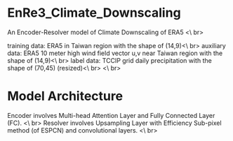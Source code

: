 # EnRe3_Climate_Downscaling
An Encoder-Resolver model of Climate Downscaling of ERA5 <\ br>

training data: ERA5 in Taiwan region with the shape of (14,9)<\ br> 
auxiliary data: ERA5 10 meter high wind field vector u,v near Taiwan region with the shape of (14,9)<\ br>
label data: TCCIP grid daily precipitation with the shape of (70,45) (resized)<\ br>
<\ br>
# Model Architecture
Encoder involves Multi-head Attention Layer and Fully Connected Layer (FC). <\ br>
Resolver involves Upsampling Layer with Efficiency Sub-pixel method (of ESPCN) and convolutional layers. <\ br>
